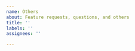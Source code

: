 ```yaml
---
name: Others
about: Feature requests, questions, and others
title: ''
labels: ''
assignees: ''

---
```



